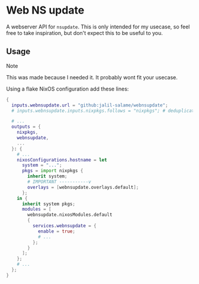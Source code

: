 # Web NS update

A webserver API for `nsupdate`. This is only intended for my usecase, so feel free to take inspiration, but don't expect this to be useful to you.

## Usage

> [!Note]
> This was made because I needed it. It probably wont fit your usecase.

Using a flake NixOS configuration add these lines:

```nix
{
  inputs.webnsupdate.url = "github:jalil-salame/webnsupdate";
  # inputs.webnsupdate.inputs.nixpkgs.follows = "nixpkgs"; # deduplicate nixpkgs

  # ...
  outputs = {
    nixpkgs,
    webnsupdate,
    ...
  }: {
    # ...
    nixosConfigurations.hostname = let
      system = "...";
      pkgs = import nixpkgs {
        inherit system;
        # IMPORTANT -----------v
        overlays = [webnsupdate.overlays.default];
      };
    in {
      inherit system pkgs;
      modules = [
        webnsupdate.nixosModules.default
        {
          services.webnsupdate = {
            enable = true;
            # ...
          };
        }
      ];
    };
    # ...
  };
}
```
